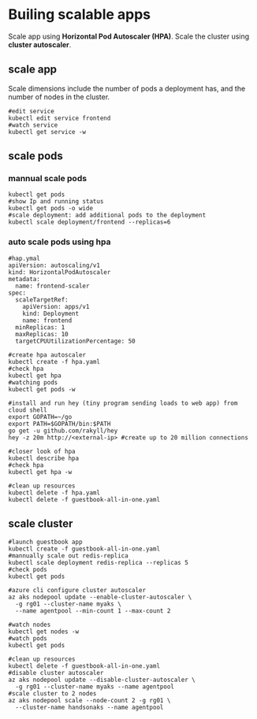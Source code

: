 # Builing scalable apps

Scale app using **Horizontal Pod Autoscaler (HPA)**. Scale the cluster using **cluster autoscaler**.

## scale app
Scale dimensions include the number of pods a deployment has, and the number of nodes in the cluster.

```
#edit service
kubectl edit service frontend
#watch service
kubectl get service -w
```

## scale pods

### mannual scale pods
```
kubectl get pods
#show Ip and running status
kubectl get pods -o wide
#scale deployment: add additional pods to the deployment
kubectl scale deployment/frontend --replicas=6
```

### auto scale pods using hpa
```
#hap.ymal
apiVersion: autoscaling/v1
kind: HorizontalPodAutoscaler
metadata:
  name: frontend-scaler
spec:
  scaleTargetRef:
    apiVersion: apps/v1
    kind: Deployment
    name: frontend
  minReplicas: 1
  maxReplicas: 10
  targetCPUUtilizationPercentage: 50
  
#create hpa autoscaler
kubectl create -f hpa.yaml
#check hpa
kubectl get hpa
#watching pods
kubectl get pods -w

#install and run hey (tiny program sending loads to web app) from cloud shell
export GOPATH=~/go
export PATH=$GOPATH/bin:$PATH
go get -u github.com/rakyll/hey
hey -z 20m http://<external-ip> #create up to 20 million connections

#closer look of hpa
kubectl describe hpa
#check hpa
kubectl get hpa -w

#clean up resources
kubectl delete -f hpa.yaml
kubectl delete -f guestbook-all-in-one.yaml
```

## scale cluster
```
#launch guestbook app 
kubectl create -f guestbook-all-in-one.yaml
#mannually scale out redis-replica
kubectl scale deployment redis-replica --replicas 5
#check pods
kubectl get pods

#azure cli configure cluster autoscaler
az aks nodepool update --enable-cluster-autoscaler \
  -g rg01 --cluster-name myaks \
  --name agentpool --min-count 1 --max-count 2
  
#watch nodes
kubectl get nodes -w  
#watch pods
kubectl get pods

#clean up resources
kubectl delete -f guestbook-all-in-one.yaml
#disable cluster autoscaler
az aks nodepool update --disable-cluster-autoscaler \
  -g rg01 --cluster-name myaks --name agentpool
#scale cluster to 2 nodes
az aks nodepool scale --node-count 2 -g rg01 \
  --cluster-name handsonaks --name agentpool
```
